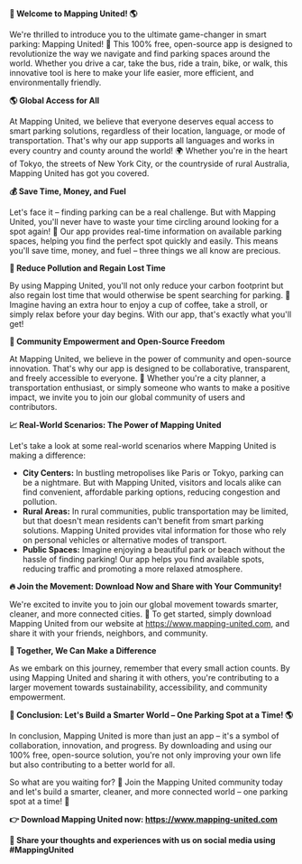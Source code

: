 **🚨 Welcome to Mapping United! 🌎**

We're thrilled to introduce you to the ultimate game-changer in smart parking: Mapping United! 👋 This 100% free, open-source app is designed to revolutionize the way we navigate and find parking spaces around the world. Whether you drive a car, take the bus, ride a train, bike, or walk, this innovative tool is here to make your life easier, more efficient, and environmentally friendly.

**🌎 Global Access for All**

At Mapping United, we believe that everyone deserves equal access to smart parking solutions, regardless of their location, language, or mode of transportation. That's why our app supports all languages and works in every country and county around the world! 🌍 Whether you're in the heart of Tokyo, the streets of New York City, or the countryside of rural Australia, Mapping United has got you covered.

**💰 Save Time, Money, and Fuel**

Let's face it – finding parking can be a real challenge. But with Mapping United, you'll never have to waste your time circling around looking for a spot again! 🔁 Our app provides real-time information on available parking spaces, helping you find the perfect spot quickly and easily. This means you'll save time, money, and fuel – three things we all know are precious.

**🌟 Reduce Pollution and Regain Lost Time**

By using Mapping United, you'll not only reduce your carbon footprint but also regain lost time that would otherwise be spent searching for parking. 💪 Imagine having an extra hour to enjoy a cup of coffee, take a stroll, or simply relax before your day begins. With our app, that's exactly what you'll get!

**🌆 Community Empowerment and Open-Source Freedom**

At Mapping United, we believe in the power of community and open-source innovation. That's why our app is designed to be collaborative, transparent, and freely accessible to everyone. 🤝 Whether you're a city planner, a transportation enthusiast, or simply someone who wants to make a positive impact, we invite you to join our global community of users and contributors.

**📈 Real-World Scenarios: The Power of Mapping United**

Let's take a look at some real-world scenarios where Mapping United is making a difference:

* **City Centers:** In bustling metropolises like Paris or Tokyo, parking can be a nightmare. But with Mapping United, visitors and locals alike can find convenient, affordable parking options, reducing congestion and pollution.
* **Rural Areas:** In rural communities, public transportation may be limited, but that doesn't mean residents can't benefit from smart parking solutions. Mapping United provides vital information for those who rely on personal vehicles or alternative modes of transport.
* **Public Spaces:** Imagine enjoying a beautiful park or beach without the hassle of finding parking! Our app helps you find available spots, reducing traffic and promoting a more relaxed atmosphere.

**🔥 Join the Movement: Download Now and Share with Your Community!**

We're excited to invite you to join our global movement towards smarter, cleaner, and more connected cities. 🌈 To get started, simply download Mapping United from our website at https://www.mapping-united.com, and share it with your friends, neighbors, and community.

**💪 Together, We Can Make a Difference**

As we embark on this journey, remember that every small action counts. By using Mapping United and sharing it with others, you're contributing to a larger movement towards sustainability, accessibility, and community empowerment.

**🌟 Conclusion: Let's Build a Smarter World – One Parking Spot at a Time! 🌎**

In conclusion, Mapping United is more than just an app – it's a symbol of collaboration, innovation, and progress. By downloading and using our 100% free, open-source solution, you're not only improving your own life but also contributing to a better world for all.

So what are you waiting for? 🤔 Join the Mapping United community today and let's build a smarter, cleaner, and more connected world – one parking spot at a time! 🌈

**👉 Download Mapping United now: https://www.mapping-united.com**

**💬 Share your thoughts and experiences with us on social media using #MappingUnited**